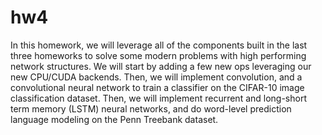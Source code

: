 # hw4
In this homework, we will leverage all of the components built in the last three homeworks to solve some modern problems with high performing network structures.  We will start by adding a few new ops leveraging our new CPU/CUDA backends.  Then, we will implement convolution, and a convolutional neural network to train a classifier on the CIFAR-10 image classification dataset.  Then, we will implement recurrent and long-short term memory (LSTM) neural networks, and do word-level prediction language modeling on the Penn Treebank dataset.
